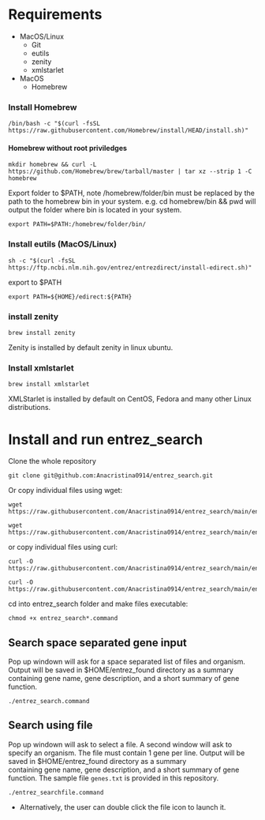 # Requirements
- MacOS/Linux
  - Git
  - eutils
  - zenity
  - xmlstarlet
- MacOS
  - Homebrew
### Install Homebrew
```
/bin/bash -c "$(curl -fsSL https://raw.githubusercontent.com/Homebrew/install/HEAD/install.sh)"
```
#### Homebrew without root priviledges
```
mkdir homebrew && curl -L https://github.com/Homebrew/brew/tarball/master | tar xz --strip 1 -C homebrew
```
Export folder to $PATH, note /homebrew/folder/bin must be replaced by the path to the homebrew bin in your system. e.g. cd homebrew/bin && pwd will output the folder where bin is located in your system.
```
export PATH=$PATH:/homebrew/folder/bin/
```
### Install eutils (MacOS/Linux)
```
sh -c "$(curl -fsSL https://ftp.ncbi.nlm.nih.gov/entrez/entrezdirect/install-edirect.sh)"
```
export to $PATH
```
export PATH=${HOME}/edirect:${PATH}
```
### install zenity
```
brew install zenity 
```
Zenity is installed by default zenity in linux ubuntu. 

### Install xmlstarlet
```
brew install xmlstarlet
```
XMLStarlet is installed by default on CentOS, Fedora and many other Linux distributions. 

# Install and run entrez_search
Clone the whole repository
```
git clone git@github.com:Anacristina0914/entrez_search.git
```
Or copy individual files using wget:
```
wget https://raw.githubusercontent.com/Anacristina0914/entrez_search/main/entrez_search.command
```
```
wget https://raw.githubusercontent.com/Anacristina0914/entrez_search/main/entrez_searchfile.command
```
or copy individual files using curl:
```
curl -O https://raw.githubusercontent.com/Anacristina0914/entrez_search/main/entrez_search.command
```
```
curl -O https://raw.githubusercontent.com/Anacristina0914/entrez_search/main/entrez_searchfile.command
```
cd into entrez_search folder and make files executable:
```
chmod +x entrez_search*.command
```
## Search space separated gene input
Pop up windown will ask for a space separated list of files and organism. Output will be saved in $HOME/entrez_found directory as a summary \
containing gene name, gene description, and a short summary of gene function.
```
./entrez_search.command 
```
## Search using file
Pop up windown will ask to select a file. A second window will ask to specify an organism. The file must contain 1 gene per line. Output will be saved in $HOME/entrez_found directory as a summary \
containing gene name, gene description, and a short summary of gene function. The sample file `genes.txt` is provided in this repository.
```
./entrez_searchfile.command 
```

* Alternatively, the user can double click the file icon to launch it. 

